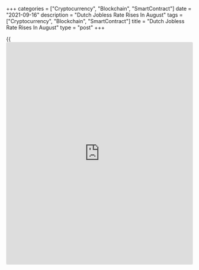 +++
categories = ["Cryptocurrency", "Blockchain", "SmartContract"]
date = "2021-09-16"
description = "Dutch Jobless Rate Rises In August"
tags = ["Cryptocurrency", "Blockchain", "SmartContract"]
title = "Dutch Jobless Rate Rises In August"
type = "post"
+++

{{<iframe id="large-banner" src="https://www.bounty.group/#slide=23.0" width="100%" height="600" scrolling="no" style="border: 0px solid rgb(216, 221, 230); border-radius: 3px;">}}

The Dutch jobless rate rose marginally in August, data from the Central
Bureau of Statistics showed on Thursday.

The ILO jobless rate for the 15-75 year old age group fell a seasonally
adjusted 3.2 percent in August from 3.1 percent in July.

The number of unemployed persons rose to 301,000 in August from 289,000
in the preceding month, the agency said.

The unemployment rate among youth aged between 15 and 24 years,
increased to 7.4 percent in August from 7.3 percent in the previous
month.

For comments and feedback [contact](https://www.playgroundfx.com/contact/): editorial@rtt[news](https://www.letsplayfx.com/blog/forex-news-website/).com

[Economic News][1]

 **What parts of the world are seeing the best (and worst) economic
performances lately? Click[here][2] to check out our [Econ Scorecard][2]
and find out! See up-to-the-moment [ranking](https://www.playgroundfx.com/blog/crypto-exchange-ranking/)s for the best and worst
performers in [GDP][3], [unemployment rate][4], [inflation][2] and much
more.**

   1. www.rtt[news](https://www.letsplayfx.com/blog/forex-news-website/).com/Content/EconomicNews.aspx
   2. www.rtt[news](https://www.letsplayfx.com/blog/forex-news-website/).com/economic-scorecard/world-rank/CPI/highest-performance.aspx
   3. www.rtt[news](https://www.letsplayfx.com/blog/forex-news-website/).com/economic-scorecard/world-rank/GDP/highest-performance.aspx
   4. www.rtt[news](https://www.letsplayfx.com/blog/forex-news-website/).com/economic-scorecard/world-rank/unemployment-rate/lowest-performance.aspx